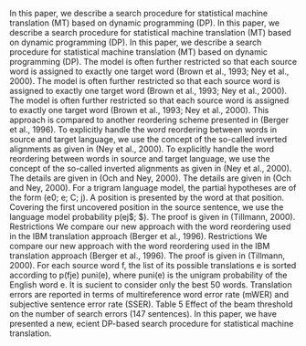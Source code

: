 In this paper, we describe a search procedure for statistical machine translation (MT) based on dynamic programming (DP).
 In this paper, we describe a search procedure for statistical machine translation (MT) based on dynamic programming (DP).
 In this paper, we describe a search procedure for statistical machine translation (MT) based on dynamic programming (DP).
 The model is often further restricted so that each source word is assigned to exactly one target word (Brown et al., 1993; Ney et al., 2000).
 The model is often further restricted so that each source word is assigned to exactly one target word (Brown et al., 1993; Ney et al., 2000).
 The model is often further restricted so that each source word is assigned to exactly one target word (Brown et al., 1993; Ney et al., 2000).
 This approach is compared to another reordering scheme presented in (Berger et al., 1996).
 To explicitly handle the word reordering between words in source and target language, we use the concept of the so-called inverted alignments as given in (Ney et al., 2000).
 To explicitly handle the word reordering between words in source and target language, we use the concept of the so-called inverted alignments as given in (Ney et al., 2000).
 The details are given in (Och and Ney, 2000).
 The details are given in (Och and Ney, 2000).
 For a trigram language model, the partial hypotheses are of the form (e0; e; C; j).
 A position is presented by the word at that position.
 Covering the first uncovered position in the source sentence, we use the language model probability p(ej$; $).
 The proof is given in (Tillmann, 2000).
 Restrictions We compare our new approach with the word reordering used in the IBM translation approach (Berger et al., 1996).
 Restrictions We compare our new approach with the word reordering used in the IBM translation approach (Berger et al., 1996).
 The proof is given in (Tillmann, 2000).
 For each source word f, the list of its possible translations e is sorted according to p(fje) puni(e), where puni(e) is the unigram probability of the English word e. It is sucient to consider only the best 50 words.
 Translation errors are reported in terms of multireference word error rate (mWER) and subjective sentence error rate (SSER).
 Table 5 Effect of the beam threshold on the number of search errors (147 sentences).
 In this paper, we have presented a new, ecient DP-based search procedure for statistical machine translation.